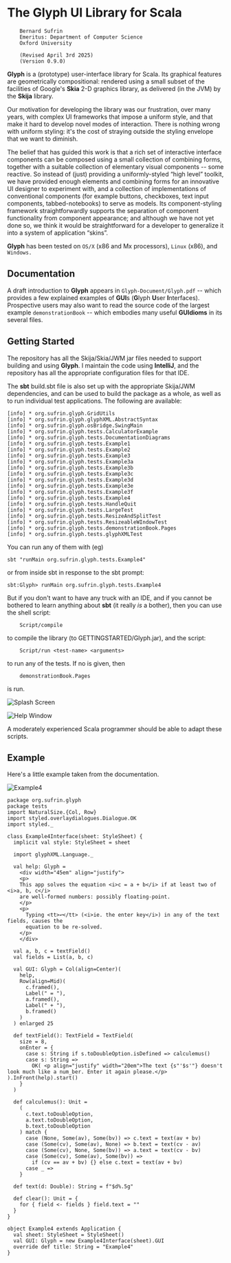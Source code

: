 
# The Glyph UI Library for Scala

        Bernard Sufrin
        Emeritus: Department of Computer Science
        Oxford University

        (Revised April 3rd 2025)
        (Version 0.9.0)


**Glyph** is a (prototype) user-interface library for Scala.
Its graphical features are geometrically compositional: rendered using a
small subset of the facilities of Google's **Skia** 
2-D graphics library, as delivered (in the JVM) by
the **Skija** library.

Our motivation for developing the library was our frustration, over
many years, with complex UI frameworks that impose a uniform style,
and that make it hard to develop novel modes of interaction. There
is nothing wrong with uniform styling: it's the cost of straying
outside the styling envelope that we want to diminish.

The belief that has guided this work is that a rich set of interactive
interface components can be composed using a small collection of
combining forms, together with a suitable collection of elementary
visual components -- some reactive.  So instead of (just) providing
a uniformly-styled “high level” toolkit, we have provided enough
elements and combining forms for an innovative UI designer to
experiment with, and a collection of implementations of conventional
components (for example buttons, checkboxes, text input components,
tabbed-notebooks) to serve as models. Its component-styling framework
straightforwardly supports the separation of component functionality from
component appearance; and although we have not yet done so, we think
it would be straightforward for a developer to generalize it into
a system of application “skins”.

**Glyph** has been tested on `OS/X` (x86 and Mx processors), `Linux` (x86),
and `Windows.` 

## Documentation

A draft introduction to **Glyph** appears in `Glyph-Document/Glyph.pdf` --
which provides a few explained examples of
**GUI**s (**G**lyph **U**ser **I**nterfaces). Prospective
users may also want to read the source code of the largest
example `demonstrationBook` -- which embodies many
useful **GUIdioms** in its several files.


## Getting Started

The repository has all the Skija/Skia/JWM jar files needed to support
building and using **Glyph**. I maintain the code using **IntelliJ**, and
the repository has all the appropriate configuration files for that
IDE. 

The **sbt** build.sbt file is also set up with the appropriate Skija/JWM dependencies,
and can be used to build the package as a whole, as well as  to run individual test
applications. The following are available:

    [info] * org.sufrin.glyph.GridUtils
    [info] * org.sufrin.glyph.glyphXML.AbstractSyntax
    [info] * org.sufrin.glyph.osBridge.SwingMain
    [info] * org.sufrin.glyph.tests.CalculatorExample
    [info] * org.sufrin.glyph.tests.DocumentationDiagrams
    [info] * org.sufrin.glyph.tests.Example1
    [info] * org.sufrin.glyph.tests.Example2
    [info] * org.sufrin.glyph.tests.Example3
    [info] * org.sufrin.glyph.tests.Example3a
    [info] * org.sufrin.glyph.tests.Example3b
    [info] * org.sufrin.glyph.tests.Example3c
    [info] * org.sufrin.glyph.tests.Example3d
    [info] * org.sufrin.glyph.tests.Example3e
    [info] * org.sufrin.glyph.tests.Example3f
    [info] * org.sufrin.glyph.tests.Example4
    [info] * org.sufrin.glyph.tests.HandleQuit
    [info] * org.sufrin.glyph.tests.LargeTest
    [info] * org.sufrin.glyph.tests.ResizeAndSplitTest
    [info] * org.sufrin.glyph.tests.ResizeableWIndowTest
    [info] * org.sufrin.glyph.tests.demonstrationBook.Pages
    [info] * org.sufrin.glyph.tests.glyphXMLTest

You can run any of them with (eg)

    sbt "runMain org.sufrin.glyph.tests.Example4"

or from inside sbt in response to the sbt prompt:

    sbt:Glyph> runMain org.sufrin.glyph.tests.Example4

But if you don't want to have any truck with an IDE, and if you cannot
be bothered to learn anything about **sbt** (it really *is* a
bother), then you can use the shell script:

        Script/compile

to compile the library (to GETTINGSTARTED/Glyph.jar), and
the script:

        Script/run <test-name> <arguments>

to run any of the tests. If no <test-name> is given, then

        demonstrationBook.Pages

is run.

![Splash Screen](PNG/Sampler.png)

![Help Window](PNG/Help.png)


A moderately experienced Scala programmer should be able to
adapt these scripts.

## Example

Here's a little example taken from the documentation.

![Example4](PNG/example4.png)

````
package org.sufrin.glyph
package tests
import NaturalSize.{Col, Row}
import styled.overlaydialogues.Dialogue.OK
import styled._

class Example4Interface(sheet: StyleSheet) {
  implicit val style: StyleSheet = sheet

  import glyphXML.Language._

  val help: Glyph =
    <div width="45em" align="justify">
    <p>
    This app solves the equation <i>c = a + b</i> if at least two of <i>a, b, c</i>
    are well-formed numbers: possibly floating-point.
    </p>
    <p>
      Typing <tt>↩</tt> (<i>ie. the enter key</i>) in any of the text fields, causes the
      equation to be re-solved.
    </p>
    </div>

  val a, b, c = textField()
  val fields = List(a, b, c)

  val GUI: Glyph = Col(align=Center)(
    help,
    Row(align=Mid)(
      c.framed(),
      Label(" = "),
      a.framed(),
      Label(" + "),
      b.framed()
    )
  ) enlarged 25

  def textField(): TextField = TextField(
    size = 8,
    onEnter = {
      case s: String if s.toDoubleOption.isDefined => calculemus()
      case s: String =>
        OK( <p align="justify" width="20em">The text {s"'$s'"} doesn't look much like a num_ber. Enter it again please.</p> ).InFront(help).start()
    }
  )

  def calculemus(): Unit =
    (
      c.text.toDoubleOption,
      a.text.toDoubleOption,
      b.text.toDoubleOption
    ) match {
      case (None, Some(av), Some(bv)) => c.text = text(av + bv)
      case (Some(cv), Some(av), None) => b.text = text(cv - av)
      case (Some(cv), None, Some(bv)) => a.text = text(cv - bv)
      case (Some(cv), Some(av), Some(bv)) =>
        if (cv == av + bv) {} else c.text = text(av + bv)
      case _ =>
    }

  def text(d: Double): String = f"$d%.5g"

  def clear(): Unit = {
    for { field <- fields } field.text = ""
  }
}

object Example4 extends Application {
  val sheet: StyleSheet = StyleSheet()
  val GUI: Glyph = new Example4Interface(sheet).GUI
  override def title: String = "Example4"
}

````

